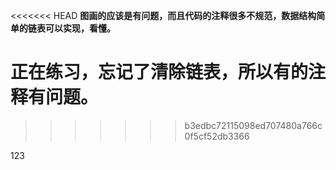 <<<<<<< HEAD
**图画的应该是有问题，而且代码的注释很多不规范，数据结构简单的链表可以实现，看懂。**

**正在练习，忘记了清除链表，所以有的注释有问题。**
=======

>>>>>>> b3edbc72115098ed707480a766c0f5cf52db3366


123
